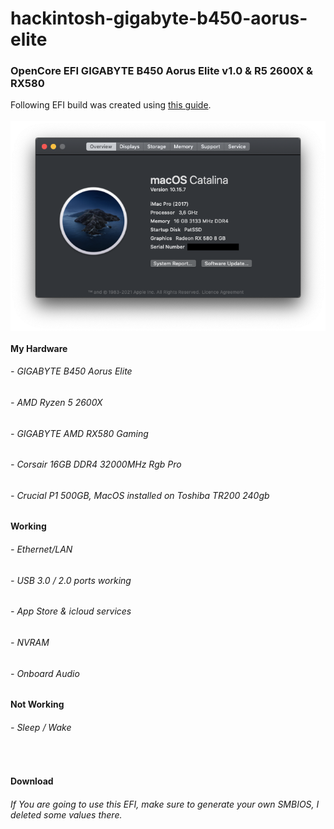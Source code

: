 # hackintosh-gigabyte-b450-aorus-elite
 <h3>OpenCore EFI GIGABYTE B450 Aorus Elite v1.0 & R5 2600X & RX580</h3>
 Following EFI build was created using <a href="https://dortania.github.io/OpenCore-Install-Guide/AMD/zen.html#starting-point">this guide</a>.
<br/><br/>
<img src="https://raw.githubusercontent.com/Patss2/hackintosh-msi-mpg-b550-gaming-plus/main/Screenshot.png" alt="Catalina" align="middle"> 
<h4>My Hardware</h4>
<h6>- GIGABYTE B450 Aorus Elite</h6>
<h6>- AMD Ryzen 5 2600X</h6>
<h6>- GIGABYTE AMD RX580 Gaming</h6>
<h6>- Corsair 16GB DDR4 32000MHz Rgb Pro</h6>
<h6>- Crucial P1 500GB, MacOS installed on Toshiba TR200 240gb</h6>
 
<h4>Working </h4>
<h6>- Ethernet/LAN</h6>
<h6>- USB 3.0 / 2.0 ports working</h6>
<h6>- App Store & icloud services</h6>
<h6>- NVRAM</h6>
<h6>- Onboard Audio</h6>

<h4>Not Working</h4>
<h6>- Sleep / Wake</h6>
<br/>

<h4>Download</h4>
<h6>If You are going to use this EFI, make sure to generate your own SMBIOS, I deleted some values there.</h6>
